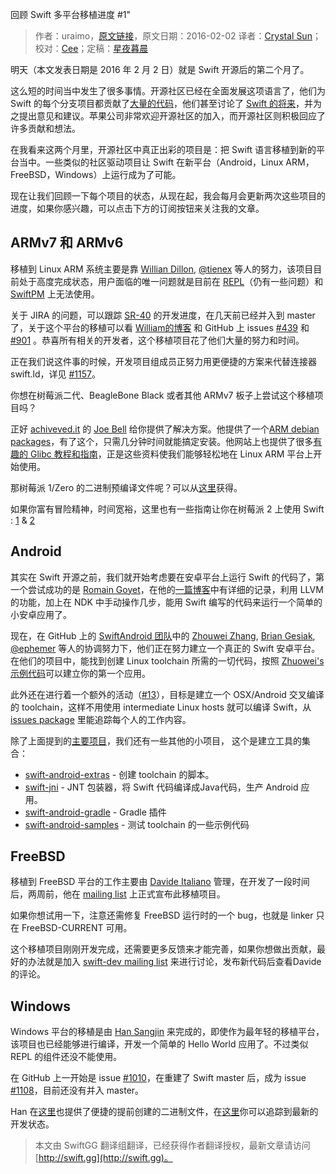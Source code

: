 回顾 Swift 多平台移植进度 #1"

> 作者：uraimo，[原文链接](https://www.uraimo.com/2016/02/02/recap-of-swift-porting-efforts)，原文日期：2016-02-02
> 译者：[Crystal Sun](http://www.jianshu.com/users/7a2d2cc38444/latest_articles)；校对：[Cee](https://github.com/Cee)；定稿：[星夜暮晨](http://www.jianshu.com/users/ef1058d2d851)
  









明天（本文发表日期是 2016 年 2 月 2 日）就是 Swift 开源后的第二个月了。

这么短的时间当中发生了很多事情。开源社区已经在全面发展这项语言了，他们为 Swift 的每个分支项目都贡献了[大量的代码](https://github.com/apple/swift/graphs/contributors)，他们甚至讨论了 [Swift 的将来](https://lists.swift.org/pipermail/swift-evolution/)，并为之提出意见和建议。苹果公司非常欢迎开源社区的加入，而开源社区则积极回应了许多贡献和想法。

在我看来这两个月里，开源社区中真正出彩的项目是：把 Swift 语言移植到新的平台当中。一些类似的社区驱动项目让 Swift 在新平台（Android，Linux ARM，FreeBSD，Windows）上运行成为了可能。

现在让我们回顾一下每个项目的状态，从现在起，我会每月会更新两次这些项目的进度，如果你感兴趣，可以点击下方的订阅按钮来关注我的文章。



## ARMv7 和 ARMv6

移植到 Linux ARM 系统主要是靠 [Willian Dillon](https://github.com/hpux735), [@tienex](https://github.com/tienex) 等人的努力，该项目目前处于高度完成状态，用户面临的唯一问题就是目前在 [REPL](https://bugs.swift.org/browse/SR-501)（仍有一些问题）和 [SwiftPM](https://bugs.swift.org/browse/SR-387) 上无法使用。

关于 JIRA 的问题，可以跟踪 [SR-40](https://bugs.swift.org/browse/SR-40) 的开发进度，在几天前已经并入到 master 了，关于这个平台的移植可以看 [William的博客](http://www.housedillon.com/?p=2267) 和 GitHub 上 issues [#439](https://github.com/apple/swift/pull/439) 和 [#901](https://github.com/apple/swift/pull/901) 。恭喜所有相关的开发者，这个移植项目花了他们大量的努力和时间。

正在我们说这件事的时候，开发项目组成员正努力用更便捷的方案来代替连接器 swift.ld，详见 [#1157](https://github.com/apple/swift/pull/1157)。

你想在树莓派二代、BeagleBone Black 或者其他 ARMv7 板子上尝试这个移植项目吗？

正好 [achiveved.it](http://dev.iachieved.it/iachievedit/) 的 [Joe Bell](https://twitter.com/iachievedit) 给你提供了解决方案。他提供了一个[ARM debian packages](http://dev.iachieved.it/iachievedit/debian-packages-for-swift-on-arm/)，有了这个，只需几分钟时间就能搞定安装。他网站上也提供了很多[有趣的 Glibc 教程和指南](http://dev.iachieved.it/iachievedit/category/linux/)，正是这些资料使我们能够轻松地在 Linux ARM 平台上开始使用。

那树莓派 1/Zero 的二进制预编译文件呢？可以从[这里](https://www.uraimo.com/2016/02/10/swift-available-on-armv6-raspberry-1-zero/)获得。

如果你富有冒险精神，时间宽裕，这里也有一些指南让你在树莓派 2 上使用 Swift : [1](http://morimori.tokyo/2016/01/05/how-to-compile-swift-on-a-raspberry-pi-2/) & [2](http://blog.andrewmadsen.com/post/136137396480/swift-on-raspberry-pi)

## Android

其实在 Swift 开源之前，我们就开始考虑要在安卓平台上运行 Swift 的代码了，第一个尝试成功的是 [Romain Goyet](https://twitter.com/lck)，在他的[一篇博客](http://romain.goyet.com/articles/running_swift_code_on_android/)中有详细的记录，利用 LLVM 的功能，加上在 NDK 中手动操作几步，能用 Swift 编写的代码来运行一个简单的小安卓应用了。

现在，在 GitHub 上的 [SwiftAndroid 团队](https://github.com/SwiftAndroid)中的 [Zhouwei Zhang](https://github.com/zhuowei), [Brian Gesiak](https://github.com/modocache), [@ephemer](https://github.com/ephemer) 等人的协调努力下，他们正在努力建立一个真正的 Swift 安卓平台。在他们的项目中，能找到创建 Linux toolchain 所需的一切代码，按照 [Zhuowei's 示例代码](https://github.com/SwiftAndroid/swift-android-samples)可以建立你的第一个应用。

此外还在进行着一个额外的活动（[#13](https://github.com/SwiftAndroid/swift/issues/13)），目标是建立一个 OSX/Android 交叉编译的 toolchain，这样不用使用 intermediate Linux hosts 就可以编译 Swift，从 [issues package](https://github.com/SwiftAndroid/swift/issues) 里能追踪每个人的工作内容。

除了上面提到的[主要项目](https://github.com/SwiftAndroid/swift)，我们还有一些其他的小项目， 这个是建立工具的集合：

- [swift-android-extras](https://github.com/SwiftAndroid/swift-android-extras) - 创建 toolchain 的脚本。
- [swift-jni](https://github.com/SwiftAndroid/swift-jni) - JNT 包装器，将 Swift 代码编译成Java代码，生产 Android 应用。
- [swift-android-gradle](https://github.com/SwiftAndroid/swift-android-gradle) - Gradle 插件
- [swift-android-samples](https://github.com/SwiftAndroid/swift-android-samples) - 测试 toolchain 的一些示例代码

## FreeBSD
移植到 FreeBSD 平台的工作主要由 [Davide Italiano](https://github.com/dcci) 管理，在开发了一段时间后，两周前，他在 [mailing list](https://lists.swift.org/pipermail/swift-dev/Week-of-Mon-20160118/000911.html) 上正式宣布此移植项目。

如果你想试用一下，注意还需修复 FreeBSD 运行时的一个 bug，也就是 linker 只在 FreeBSD-CURRENT 可用。

这个移植项目刚刚开发完成，还需要更多反馈来才能完善，如果你想做出贡献，最好的办法就是加入 [swift-dev mailing list](https://www.google.it/#q=freebsd+swift+site:lists.swift.org) 来进行讨论，发布新代码后查看Davide的评论。

## Windows
Windows 平台的移植是由 [Han Sangjin](https://github.com/tinysun212) 来完成的，即使作为最年轻的移植平台，该项目也已经能够进行编译，开发一个简单的 Hello World 应用了。不过类似 REPL 的组件还没不能使用。

在 GitHub 上一开始是 issue [#1010](https://github.com/apple/swift/pull/1010)，在重建了 Swift master 后，成为 issue [#1108](https://github.com/apple/swift/pull/1108)，目前还没有并入 master。

Han 在[这里](https://github.com/tinysun212/swift-cygwin-bin)也提供了便捷的提前创建的二进制文件，在[这里](https://github.com/tinysun212/swift-cygwin/tree/cygwin)你可以追踪到最新的开发状态。
> 本文由 SwiftGG 翻译组翻译，已经获得作者翻译授权，最新文章请访问 [http://swift.gg](http://swift.gg)。